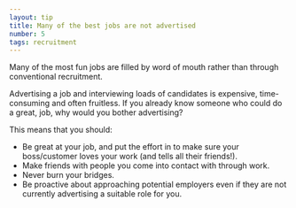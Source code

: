 ```yaml
---
layout: tip
title: Many of the best jobs are not advertised
number: 5
tags: recruitment
---
```


Many of the most fun jobs are filled by word of mouth rather than through conventional recruitment.

Advertising a job and interviewing loads of candidates is expensive, time-consuming and often fruitless.  If you already know someone who could do a great, job, why would you bother advertising?

This means that you should:

* Be great at your job, and put the effort in to make sure your boss/customer loves your work (and tells all their friends!).
* Make friends with people you come into contact with through work.
* Never burn your bridges.
* Be proactive about approaching potential employers even if they are not currently advertising a suitable role for you.

